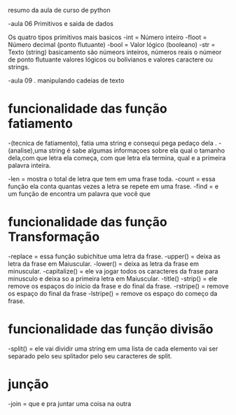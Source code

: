 resumo da aula de curso de python


-aula 06 Primitivos e saida de dados

Os quatro tipos primitivos mais basicos 
-int = Número inteiro
-floot = Número decimal (ponto flutuante)
-bool = Valor lógico (booleano)
-str = 	Texto (string)
basicamento são númeors inteiros, números reais o númeor de ponto flutuante valores lógicos ou bolivianos
e valores caractere ou strings.




-aula 09 . manipulando cadeias de texto
# funcionalidade das função fatiamento

-(tecnica de fatiamento), fatia uma string e consequi pega pedaço dela .
-(analise),uma string é sabe algumas informaçoes sobre ela qual o tamanho dela,com que letra ela começa, com que letra ela termina, qual e a primeira palavra inteira. 


-len = mostra o total  de letra que  tem em uma frase toda.
-count = essa função ela conta quantas vezes a letra se repete  em uma frase.
-find = e um função de encontra um palavra que você que

# funcionalidade das função Transformação
-replace = essa função subichitue uma letra da frase.
-upper() = deixa as  letra da frase em Maiuscular.
-lower() = deixa as letra da frase em minuscular.
-capitalize() = ele va jogar todos os  caracteres da frase  para minusculo e deixa so a primeira letra em Maiuscular.
-title()
-strip() = ele remove os espaços do inicio da frase e do final da frase.
-rstripe() = remove os espaço do final da frase
-lstripe() = remove os espaço do começo da  frase. 


# funcionalidade das função divisão

-split() = ele vai dividir uma string em uma lista de cada elemento vai ser separado pelo  seu splitador pelo seu caracteres de split.

# junção

-join = que e pra juntar uma  coisa na outra 
 